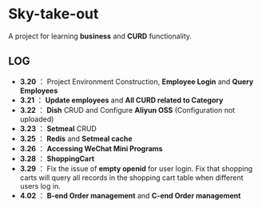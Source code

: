 # Sky-take-out 
A project for learning **business** and **CURD** functionality.

## LOG

*  **3.20** ： Project Environment Construction,  **Employee Login** and **Query Employees**
*  **3.21** ： **Update employees** and **All CURD related to Category**
*  **3.22** ： **Dish** CRUD and Configure **Aliyun OSS** (Configuration not uploaded)
*  **3.23** ： **Setmeal** CRUD
*  **3.25** ： **Redis** and **Setmeal cache**
*  **3.26** ：  **Accessing WeChat Mini Programs**
*  **3.28** ： **ShoppingCart**
*  **3.29** ： Fix the issue of **empty openid** for user login. Fix that shopping carts will query all records in the shopping cart table when different users log in.
*  **4.02** ： **B-end Order management** and **C-end Order management**
